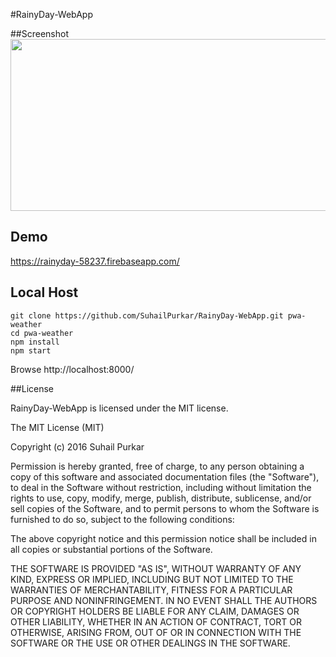 #RainyDay-WebApp



##Screenshot 
[<img src="http://i.imgur.com/YnMM5G0.png" height=275 width=750>](http://i.imgur.com/YnMM5G0.png)


## Demo
https://rainyday-58237.firebaseapp.com/

## Local Host 
```
git clone https://github.com/SuhailPurkar/RainyDay-WebApp.git pwa-weather
cd pwa-weather
npm install
npm start
```
Browse http://localhost:8000/

##License 

RainyDay-WebApp is licensed under the MIT license.

The MIT License (MIT)

Copyright (c) 2016 Suhail Purkar

Permission is hereby granted, free of charge, to any person obtaining a copy of this software and associated documentation files (the "Software"), to deal in the Software without restriction, including without limitation the rights to use, copy, modify, merge, publish, distribute, sublicense, and/or sell copies of the Software, and to permit persons to whom the Software is furnished to do so, subject to the following conditions:

The above copyright notice and this permission notice shall be included in all copies or substantial portions of the Software.

THE SOFTWARE IS PROVIDED "AS IS", WITHOUT WARRANTY OF ANY KIND, EXPRESS OR IMPLIED, INCLUDING BUT NOT LIMITED TO THE WARRANTIES OF MERCHANTABILITY, FITNESS FOR A PARTICULAR PURPOSE AND NONINFRINGEMENT. IN NO EVENT SHALL THE AUTHORS OR COPYRIGHT HOLDERS BE LIABLE FOR ANY CLAIM, DAMAGES OR OTHER LIABILITY, WHETHER IN AN ACTION OF CONTRACT, TORT OR OTHERWISE, ARISING FROM, OUT OF OR IN CONNECTION WITH THE SOFTWARE OR THE USE OR OTHER DEALINGS IN THE SOFTWARE.